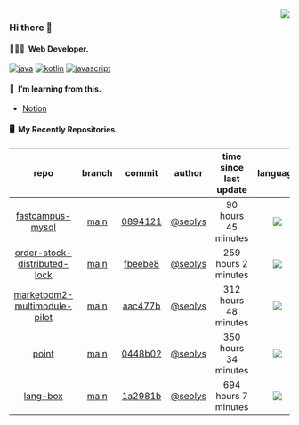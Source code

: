 <img align="right" src="https://github-readme-stats.vercel.app/api?username=seolys&show_icons=true&hide_title=true" />

### Hi there 👋

#### 🧑🏻‍💻&nbsp;&nbsp;Web Developer.


[![java](http://img.shields.io/badge/-java-black?style=flat-square&logo=)](#)
[![kotlin](http://img.shields.io/badge/-kotlin-gray?style=flat-square&logo=)](#)
[![javascript](http://img.shields.io/badge/-javascript-darkgray?style=flat-square&logo=)](#)

<!--
**seolys/seolys** is a ✨ _special_ ✨ repository because its `README.md` (this file) appears on your GitHub profile.

Here are some ideas to get you started:

- 🔭 I’m currently working on ...
- 🌱 I’m currently learning ...
- 👯 I’m looking to collaborate on ...
- 🤔 I’m looking for help with ...
- 💬 Ask me about ...
- 📫 How to reach me: ...
- 😄 Pronouns: ...
- ⚡ Fun fact: ...
-->

#### 🌱&nbsp;&nbsp;I’m learning from this.
- [Notion](https://seolnavy.notion.site/Home-f9b0154d1c6d4b6ba008ef6e4f65e709)
<!--
- [inflearn](https://github.com/seolys/TIL/blob/master/inflearn/inflearn.md)
- [book](https://github.com/seolys/TIL/blob/master/book/book.md)
- [youtube](https://github.com/seolys/TIL/blob/master/youtube/youtube.md)
-->
#### 🖥&nbsp;&nbsp;My Recently Repositories.

| repo | branch | commit | author | time since last update | language |
|:---:|:---:|:---:|:---:|:---:|:---:|
| [fastcampus-mysql](https://github.com/seolys/fastcampus-mysql) | [main](https://github.com/seolys/fastcampus-mysql/tree/main) |[0894121](https://github.com/seolys/fastcampus-mysql/commit/0894121fe4eb8f5bd1d1a3c3381614089b040e6b) | [@seolys](https://github.com/seolys) |90 hours 45 minutes | ![](https://img.shields.io/badge/language-Java-default.svg?style=flat-square)|
| [order-stock-distributed-lock](https://github.com/seolys/order-stock-distributed-lock) | [main](https://github.com/seolys/order-stock-distributed-lock/tree/main) |[fbeebe8](https://github.com/seolys/order-stock-distributed-lock/commit/fbeebe8190876f803144bb0bc01d9dec5abc1be0) | [@seolys](https://github.com/seolys) |259 hours 2 minutes | ![](https://img.shields.io/badge/language-Java-default.svg?style=flat-square)|
| [marketbom2-multimodule-pilot](https://github.com/seolys/marketbom2-multimodule-pilot) | [main](https://github.com/seolys/marketbom2-multimodule-pilot/tree/main) |[aac477b](https://github.com/seolys/marketbom2-multimodule-pilot/commit/aac477b14e5de1719983208e2cb936f68ad81b33) | [@seolys](https://github.com/seolys) |312 hours 48 minutes | ![](https://img.shields.io/badge/language-Java-default.svg?style=flat-square)|
| [point](https://github.com/seolys/point) | [main](https://github.com/seolys/point/tree/main) |[0448b02](https://github.com/seolys/point/commit/0448b02816acf69c5ab23e0fbad442b1cf0a768d) | [@seolys](https://github.com/seolys) |350 hours 34 minutes | ![](https://img.shields.io/badge/language-HTML-default.svg?style=flat-square)|
| [lang-box](https://github.com/seolys/lang-box) | [main](https://github.com/seolys/lang-box/tree/main) |[1a2981b](https://github.com/seolys/lang-box/commit/1a2981bee7f92d91770f17361422c956d947adfb) | [@seolys](https://github.com/seolys) |694 hours 7 minutes | ![](https://img.shields.io/badge/language-JavaScript-default.svg?style=flat-square)|


<!--
[![Tech Blog Badge](http://img.shields.io/badge/-Tech%20blog-black?style=flat-square&logo=github&link=https://zzsza.github.io/)](https://zzsza.github.io/) 
[![Linkedin Badge](https://img.shields.io/badge/-LinkedIn-blue?style=flat-square&logo=Linkedin&logoColor=white&link=https://www.linkedin.com/in/seong-yun-byeon-8183a8113/)](https://www.linkedin.com/in/seong-yun-byeon-8183a8113/) 
[![Youtube Badge](https://img.shields.io/badge/Youtube-ff0000?style=flat-square&logo=youtube&link=https://www.youtube.com/c/kyleschool)](https://www.youtube.com/c/kyleschool) 
[![Facebook Badge](https://img.shields.io/badge/-Facebook-1877f2?style=flat-square&logo=facebook&logoColor=white&link=https://www.facebook.com/zzsza)](https://www.facebook.com/zzsza) 
[![Instagram Badge](https://img.shields.io/badge/-Instagram-dd2a7b?style=flat-square&logo=instagram&logoColor=white&link=https://www.instagram.com/data.scientist/)](https://www.instagram.com/data.scientist/) 
[![Gmail Badge](https://img.shields.io/badge/-Gmail-d14836?style=flat-square&logo=Gmail&logoColor=white&link=mailto:snugyun01@gmail.com)](mailto:snugyun01@gmail.com)
-->
